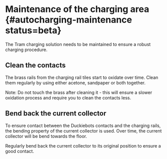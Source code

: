 # Maintenance of the charging area {#autocharging-maintenance status=beta}

The Tram charging solution needs to be maintained to ensure a robust charging procedure.

## Clean the contacts

The brass rails from the charging rail tiles start to oxidate over time. Clean them regularly by using either acetone, sandpaper or both together.

Note: Do not touch the brass after cleaning it - this will ensure a slower oxidation process and require you to clean the contacts less.

## Bend back the current collector

To ensure contact between the Duckiebots contacts and the charging rails, the bending property of the current collector is used. Over time, the current collector will be bend towards the floor.

Regularly bend back the current collector to its original position to ensure a good contact.
